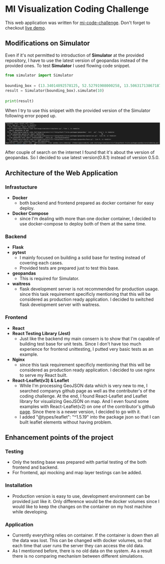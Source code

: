 # MI Visualization Coding Challenge

This web application was written for [mi-code-challenge](https://github.com/door2door-io/mi-code-challenge). Don't forget to checkout [live demo](http://demo.cagataytanyildiz.com:3000/).

## **Modifications on Simulator**

Even if it's not permitted to introduction of **Simulator** at the provided repository, I have to use the latest version of geopandas instead of the provided ones. To test **Simulator** I used flowing code snippet.

```Python
from simulator import Simulator

bounding_box = (13.34014892578125, 52.52791908000258, 13.506317138671875, 52.562995039558004)
result = Simulator(bounding_box).simulate(10)

print(result)
```

When I try to use this snippet with the provided version of the Simulator following error poped up.

![](./docs/geopandas_version.png)

After couple of search on the internet I found that it's about the version of geopandas. So I decided to use latest version(0.8.1) instead of version 0.5.0. 

## **Architecture of the Web Application**

### Infrastucture
- **Docker**
    - both backend and frontend prepared as docker container for easy deploy.
- **Docker Compose**
    - since I'm dealing with more than one docker container, I decided to use docker-compose to deploy both of them at the same time.

### Backend
- **Flask**
- **pytest**
    - I mainly focused on building a solid base for testing instead of covering each cases.
    - Provided tests are prepared just to test this base.
- **geopandas**
    - This is required for Simulator.
- **waitress**
    - flask development server is not recommended for production usage. since this task requirement specificly mentioning that this will be considered as production ready application. I decided to switched flask development server with waitress.

### Frontend
- **React**
- **React Testing Library (Jest)**
    - Just like the backend my main consern is to show that I'm capable of building test base for unit tests. Since I don't have too much experience for frontend unittesting, I putted very basic tests as an example.
- **Nginx**
    - since this task requirement specificly mentioning that this will be considered as production ready application. I decided to use nginx to serve my React built.
- **React-Leaflet(v3) & Leaflet**
    - While I'm processing GeoJSON data which is very new to me, I searched companys github page as well as the contributer's of the coding challenge. At the end, I found React-Leaflet and Leaflet library for visualizing GeoJSON on map. And I even found some examples with React-Leaflet(v2) on one of the contributor's github [page](https://github.com/liman4u/mobility-intelligence-visualization). Since there is a newer version, I decided to go with it.
    - I added "@types/leaflet": "^1.5.19" into the package json so that I can built leaflet elements without having problem.

## **Enhancement points of the project**

### **Testing**
- Only the testing base was prepared with partial testing of the both frontend and backend.
- For frontend, api mocking and map layer testings can be added.

### **Installation**
- Production version is easy to use, development environment can be provided just like it. Only difference would be the docker volumes since I would like to keep the changes on the container on my host machine while developing.

### **Application**
- Currently everything relies on container. If the container is down then all the data was lost. This can be changed with docker volumes, so that each time that user runs the server they can access the old data.
- As I mentioned before, there is no old data on the system. As a result there is no comparing mechanism between different simulations.
